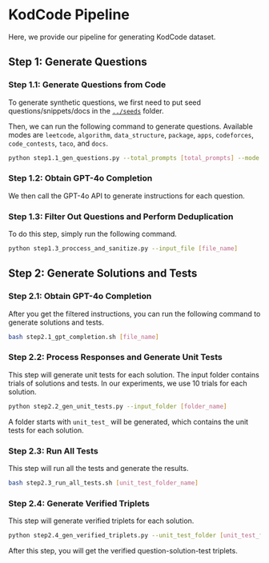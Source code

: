 # KodCode Pipeline

Here, we provide our pipeline for generating KodCode dataset.

## Step 1: Generate Questions

### Step 1.1: Generate Questions from Code

To generate synthetic questions, we first need to put seed questions/snippets/docs in the [`../seeds`](../seeds) folder.

Then, we can run the following command to generate questions. Available modes are `leetcode`, `algorithm`, `data_structure`, `package`, `apps`, `codeforces`, `code_contests`, `taco`, and `docs`.

```bash
python step1.1_gen_questions.py --total_prompts [total_prompts] --mode [mode]
```

### Step 1.2: Obtain GPT-4o Completion

We then call the GPT-4o API to generate instructions for each question.

### Step 1.3: Filter Out Questions and Perform Deduplication

To do this step, simply run the following command.

```bash
python step1.3_proccess_and_sanitize.py --input_file [file_name]
```

## Step 2: Generate Solutions and Tests

### Step 2.1: Obtain GPT-4o Completion

After you get the filtered instructions, you can run the following command to generate solutions and tests.

```bash
bash step2.1_gpt_completion.sh [file_name]
```

### Step 2.2: Process Responses and Generate Unit Tests

This step will generate unit tests for each solution. The input folder contains trials of solutions and tests. In our experiments, we use 10 trials for each solution.

```bash
python step2.2_gen_unit_tests.py --input_folder [folder_name]
```

A folder starts with `unit_test_` will be generated, which contains the unit tests for each solution.

### Step 2.3: Run All Tests

This step will run all the tests and generate the results.

```bash
bash step2.3_run_all_tests.sh [unit_test_folder_name]
```

### Step 2.4: Generate Verified Triplets

This step will generate verified triplets for each solution.

```bash
python step2.4_gen_verified_triplets.py --unit_test_folder [unit_test_folder_name]
```

After this step, you will get the verified question-solution-test triplets.